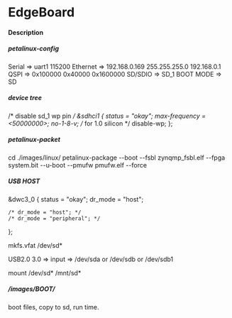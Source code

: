 # EdgeBoard

#### Description

##### petalinux-config
Serial 	  => uart1 115200
Ethernet  => 192.168.0.169 255.255.255.0 192.168.0.1
QSPI      => 0x100000 0x40000 0x1600000
SD/SDIO   => SD_1
BOOT MODE => SD

##### device tree
/* disable sd_1 wp pin */
&sdhci1 {
	status = "okay";
	max-frequency = <50000000>;
	no-1-8-v; /* for 1.0 silicon */
	disable-wp;
};

##### petalinux-packet
cd ./images/linux/
petalinux-package --boot --fsbl zynqmp_fsbl.elf --fpga system.bit --u-boot --pmufw pmufw.elf --force



##### USB HOST
&dwc3_0 {
	status = "okay";
	dr_mode = "host";

	/* dr_mode = "host"; */
	/* dr_mode = "peripheral"; */
};

mkfs.vfat /dev/sd*

USB2.0 3.0 => input => /dev/sda or /dev/sdb or /dev/sdb1

mount /dev/sd* /mnt/sd*

##### /images/BOOT/
boot files, copy to sd, run time.